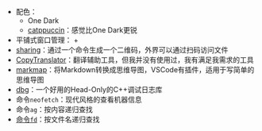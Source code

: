 + 配色：
	+ One Dark
	+ [catppuccin](https://github.com/catppuccin/catppuccin)：感觉比One Dark更锐
+ 平铺式窗口管理：
	+ 
+ [sharing](https://github.com/parvardegr/sharing)：通过一个命令生成一个二维码，外界可以通过扫码访问文件
+ [CopyTranslator](https://copytranslator.github.io/)：翻译辅助工具，但我并没有使用过，我有满足我需求的工具
+ [markmap](https://markmap.js.org/)：将Markdown转换成思维导图，VSCode有插件，适用于写简单的思维导图
+ [dbg](https://github.com/sharkdp/dbg-macro)：一个好用的Head-Only的C++调试日志库
+ 命令`neofetch`：现代风格的查看机器信息
+ 命令`ag`：按内容递归查找
+ [命令`fd`](https://github.com/sharkdp/fd#installation)：按文件名递归查找

